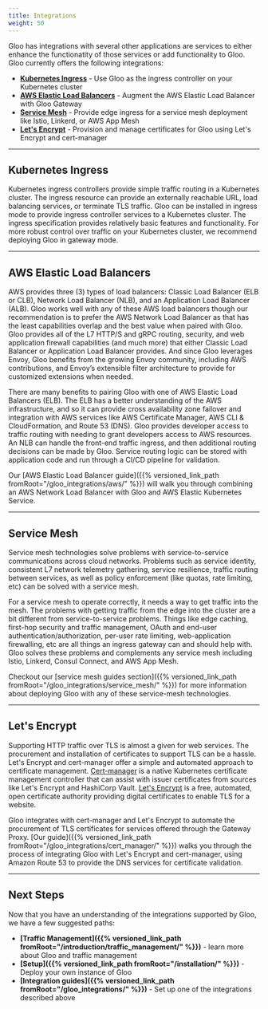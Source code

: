 ```yaml
---
title: Integrations
weight: 50
---
```


Gloo has integrations with several other applications are services to either enhance the functionatity of those services or add functionality to Gloo. Gloo currently offers the following integrations:

* **[Kubernetes Ingress](#kubernetes-ingress)** - Use Gloo as the ingress controller on your Kubernetes cluster
* **[AWS Elastic Load Balancers](#aws-elastic-load-balancers)** - Augment the AWS Elastic Load Balancer with Gloo Gateway
* **[Service Mesh](#service-mesh)** - Provide edge ingress for a service mesh deployment like Istio, Linkerd, or AWS App Mesh
* **[Let's Encrypt](#lets-encrypt)** - Provision and manage certificates for Gloo using Let's Encrypt and cert-manager

---

## Kubernetes Ingress

Kubernetes ingress controllers provide simple traffic routing in a Kubernetes cluster. The ingress resource can provide an externally reachable URL, load balancing services, or terminate TLS traffic. Gloo can be installed in ingress mode to provide ingress controller services to a Kubernetes cluster. The ingress specification provides relatively basic features and functionality. For more robust control over traffic on your Kubernetes cluster, we recommend deploying Gloo in gateway mode.

---

## AWS Elastic Load Balancers

AWS provides three (3) types of load balancers: Classic Load Balancer (ELB or CLB), Network Load Balancer (NLB), and an Application Load Balancer (ALB). Gloo works well with any of these AWS load balancers though our recommendation is to prefer the AWS Network Load Balancer as that has the least capabilities overlap and the best value when paired with Gloo. Gloo provides all of the L7 HTTP/S and gRPC routing, security, and web application firewall capabilities (and much more) that either Classic Load Balancer or Application Load Balancer provides. And since Gloo leverages Envoy, Gloo benefits from the growing Envoy community, including AWS contributions, and Envoy’s extensible filter architecture to provide for customized extensions when needed.

There are many benefits to pairing Gloo with one of AWS Elastic Load Balancers (ELB). The ELB has a better understanding of the AWS infrastructure, and so it can provide cross availability zone failover and integration with AWS services like AWS Certificate Manager, AWS CLI & CloudFormation, and Route 53 (DNS). Gloo provides developer access to traffic routing with needing to grant developers access to AWS resources. An NLB can handle the front-end traffic ingress, and then additional routing decisions can be made by Gloo. Service routing logic can be stored with application code and run through a CI/CD pipeline for validation.

Our [AWS Elastic Load Balancer guide]({{% versioned_link_path fromRoot="/gloo_integrations/aws/" %}}) will walk you through combining an AWS Network Load Balancer with Gloo and AWS Elastic Kubernetes Service.

---

## Service Mesh

Service mesh technologies solve problems with service-to-service communications across cloud networks. Problems such as service identity, consistent L7 network telemetry gathering, service resilience, traffic routing between services, as well as policy enforcement (like quotas, rate limiting, etc) can be solved with a service mesh. 

For a service mesh to operate correctly, it needs a way to get traffic into the mesh. The problems with getting traffic from the edge into the cluster are a bit different from service-to-service problems. Things like edge caching, first-hop security and traffic management, OAuth and end-user authentication/authorization, per-user rate limiting, web-application firewalling, etc are all things an ingress gateway can and should help with. Gloo solves these problems and complements any service mesh including Istio, Linkerd, Consul Connect, and AWS App Mesh.

Checkout our [service mesh guides section]({{% versioned_link_path fromRoot="/gloo_integrations/service_mesh/" %}}) for more information about deploying Gloo with any of these service-mesh technologies.

---

## Let's Encrypt

Supporting HTTP traffic over TLS is almost a given for web services. The procurement and installation of certificates to support TLS can be a hassle. Let's Encrypt and cert-manager offer a simple and automated approach to certificate management. [Cert-manager](https://cert-manager.io/docs/) is a native Kubernetes certificate management controller that can assist with issuer certificates from sources like Let's Encrypt and HashiCorp Vault. [Let's Encrypt](https://letsencrypt.org) is a free, automated, open certificate authority providing digital certificates to enable TLS for a website.

Gloo integrates with cert-manager and Let's Encrypt to automate the procurement of TLS certificates for services offered through the Gateway Proxy. [Our guide]({{% versioned_link_path fromRoot="/gloo_integrations/cert_manager/" %}}) walks you through the process of integrating Gloo with Let's Encrypt and cert-manager, using Amazon Route 53 to provide the DNS services for certificate validation.

---

## Next Steps

Now that you have an understanding of the integrations supported by Gloo, we have a few suggested paths:

* **[Traffic Management]({{% versioned_link_path fromRoot="/introduction/traffic_management/" %}})** - learn more about Gloo and traffic management
* **[Setup]({{% versioned_link_path fromRoot="/installation/" %}})** - Deploy your own instance of Gloo
* **[Integration guides]({{% versioned_link_path fromRoot="/gloo_integrations/" %}})** - Set up one of the integrations described above
